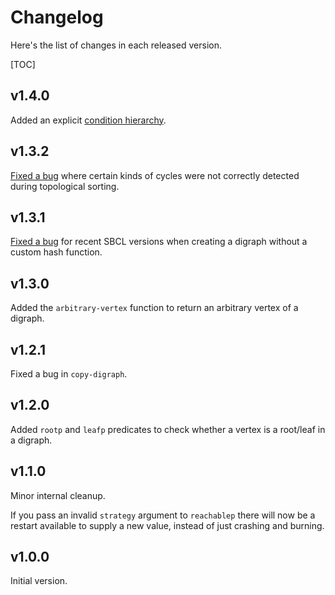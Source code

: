 Changelog
=========

Here's the list of changes in each released version.

[TOC]

v1.4.0
------

Added an explicit [condition hierarchy](../usage#conditions).

v1.3.2
------

[Fixed a bug](https://github.com/sjl/cl-digraph/issues/4) where certain kinds of
cycles were not correctly detected during topological sorting.

v1.3.1
------

[Fixed a bug](https://github.com/sjl/cl-digraph/pull/3) for recent SBCL versions
when creating a digraph without a custom hash function.

v1.3.0
------

Added the `arbitrary-vertex` function to return an arbitrary vertex of
a digraph.

v1.2.1
------

Fixed a bug in `copy-digraph`.

v1.2.0
------

Added `rootp` and `leafp` predicates to check whether a vertex is a root/leaf in
a digraph.

v1.1.0
------

Minor internal cleanup.

If you pass an invalid `strategy` argument to `reachablep` there will now be
a restart available to supply a new value, instead of just crashing and burning.

v1.0.0
------

Initial version.
